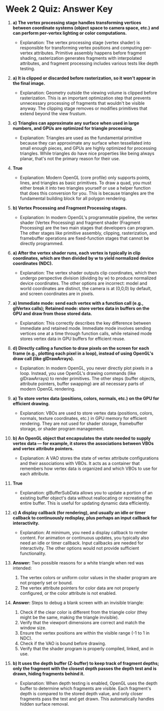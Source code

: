 # Week 2 Quiz: Answer Key

1. **a) The vertex processing stage handles transforming vertices between coordinate systems (object space to camera space, etc.) and can perform per-vertex lighting or color computations.**
   - Explanation: The vertex processing stage (vertex shader) is responsible for transforming vertex positions and computing per-vertex attributes. Primitive assembly happens before fragment shading, rasterization generates fragments with interpolated attributes, and fragment processing includes various tests like depth testing.

2. **a) It is clipped or discarded before rasterization, so it won't appear in the final image.**
   - Explanation: Geometry outside the viewing volume is clipped before rasterization. This is an important optimization step that prevents unnecessary processing of fragments that wouldn't be visible anyway. The clipping stage removes or modifies primitives that extend beyond the view frustum.

3. **c) Triangles can approximate any surface when used in large numbers, and GPUs are optimized for triangle processing.**
   - Explanation: Triangles are used as the fundamental primitive because they can approximate any surface when tessellated into small enough pieces, and GPUs are highly optimized for processing triangles. While triangles do have nice properties like being always planar, that's not the primary reason for their use.

4. **True**
   - Explanation: Modern OpenGL (core profile) only supports points, lines, and triangles as basic primitives. To draw a quad, you must either break it into two triangles yourself or use a helper function that does this conversion for you. This is because triangles are the fundamental building block for all polygon rendering.

5. **b) Vertex Processing and Fragment Processing stages.**
   - Explanation: In modern OpenGL's programmable pipeline, the vertex shader (Vertex Processing) and fragment shader (Fragment Processing) are the two main stages that developers can program. The other stages like primitive assembly, clipping, rasterization, and framebuffer operations are fixed-function stages that cannot be directly programmed.

6. **a) After the vertex shader runs, each vertex is typically in clip coordinates, which are then divided by w to yield normalized device coordinates (NDC).**
   - Explanation: The vertex shader outputs clip coordinates, which then undergo perspective division (dividing by w) to produce normalized device coordinates. The other options are incorrect: model and world coordinates are distinct, the camera is at (0,0,0) by default, and screen coordinates are in pixels.

7. **a) Immediate mode: send each vertex with a function call (e.g., glVertex calls); Retained mode: store vertex data in buffers on the GPU and draw from those stored data.**
   - Explanation: This correctly describes the key difference between immediate and retained mode. Immediate mode involves sending vertices one at a time through function calls, while retained mode stores vertex data in GPU buffers for efficient reuse.

8. **d) Directly calling a function to draw pixels on the screen for each frame (e.g., plotting each pixel in a loop), instead of using OpenGL's draw call (like glDrawArrays).**
   - Explanation: In modern OpenGL, you never directly plot pixels in a loop. Instead, you use OpenGL's drawing commands (like glDrawArrays) to render primitives. The other steps (buffer objects, attribute pointers, buffer swapping) are all necessary parts of modern OpenGL rendering.

9. **a) To store vertex data (positions, colors, normals, etc.) on the GPU for efficient drawing.**
   - Explanation: VBOs are used to store vertex data (positions, colors, normals, texture coordinates, etc.) in GPU memory for efficient rendering. They are not used for shader storage, framebuffer storage, or shader program management.

10. **b) An OpenGL object that encapsulates the state needed to supply vertex data — for example, it stores the associations between VBOs and vertex attribute pointers.**
    - Explanation: A VAO stores the state of vertex attribute configurations and their associations with VBOs. It acts as a container that remembers how vertex data is organized and which VBOs to use for each attribute.

11. **True**
    - Explanation: glBufferSubData allows you to update a portion of an existing buffer object's data without reallocating or recreating the entire buffer. This is useful for updating dynamic data efficiently.

12. **c) A display callback (for rendering), and usually an idle or timer callback to continuously redisplay, plus perhaps an input callback for interactivity.**
    - Explanation: At minimum, you need a display callback to render content. For animation or continuous updates, you typically also need an idle or timer callback. Input callbacks are needed for interactivity. The other options would not provide sufficient functionality.

13. **Answer:** Two possible reasons for a white triangle when red was intended:
    1. The vertex colors or uniform color values in the shader program are not properly set or bound.
    2. The vertex attribute pointers for color data are not properly configured, or the color attribute is not enabled.

14. **Answer:** Steps to debug a blank screen with an invisible triangle:
    1. Check if the clear color is different from the triangle color (they might be the same, making the triangle invisible).
    2. Verify that the viewport dimensions are correct and match the window size.
    3. Ensure the vertex positions are within the visible range (-1 to 1 in NDC).
    4. Check if the VAO is bound before drawing.
    5. Verify that the shader program is properly compiled, linked, and in use.

15. **b) It uses the depth buffer (Z-buffer) to keep track of fragment depths; only the fragment with the closest depth passes the depth test and is drawn, hiding fragments behind it.**
    - Explanation: When depth testing is enabled, OpenGL uses the depth buffer to determine which fragments are visible. Each fragment's depth is compared to the stored depth value, and only closer fragments pass the test and get drawn. This automatically handles hidden surface removal.
